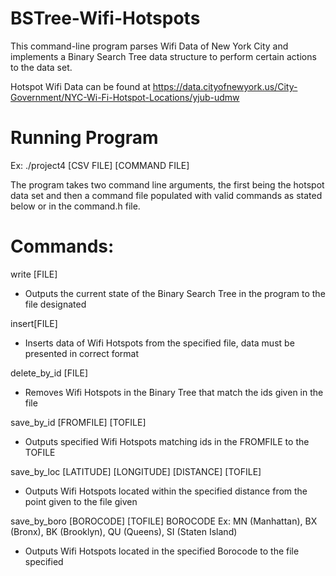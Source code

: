# BSTree-Wifi-Hotspots

This command-line program parses Wifi Data of New York City and implements a Binary Search Tree data structure to perform certain actions to the data set.

Hotspot Wifi Data can be found at https://data.cityofnewyork.us/City-Government/NYC-Wi-Fi-Hotspot-Locations/yjub-udmw

# Running Program

Ex: ./project4 [CSV FILE] [COMMAND FILE]

The program takes two command line arguments, the first being the hotspot data set and then a command file populated with valid commands as stated below or in the command.h file.

# Commands:

write [FILE] 
- Outputs the current state of the Binary Search Tree in the program to the file designated

insert[FILE] 
- Inserts data of Wifi Hotspots from the specified file, data must be presented in correct format

delete_by_id [FILE] 
- Removes Wifi Hotspots in the Binary Tree that match the ids given in the file

save_by_id [FROMFILE] [TOFILE] 
- Outputs specified Wifi Hotspots matching ids in the FROMFILE to the TOFILE

save_by_loc [LATITUDE] [LONGITUDE] [DISTANCE] [TOFILE] 
- Outputs Wifi Hotspots located within the specified distance from the point given to the file given

save_by_boro [BOROCODE] [TOFILE]
 BOROCODE Ex: MN (Manhattan), BX (Bronx), BK (Brooklyn), QU (Queens), SI (Staten Island)
- Outputs Wifi Hotspots located in the specified Borocode to the file specified

